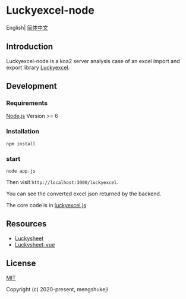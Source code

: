 # Luckyexcel-node

English| [简体中文](./README-zh.md)

## Introduction
Luckyexcel-node is a koa2 server analysis case of an excel import and export library [Luckyexcel](https://github.com/mengshukeji/Luckyexcel).

## Development

### Requirements
[Node.js](https://nodejs.org/en/) Version >= 6 

### Installation
```
npm install
```
### start
```
node app.js
```
Then visit `http://localhost:3000/luckyexcel`.

You can see the converted excel json returned by the backend.

The core code is in [luckyexcel.js](./controllers/luckyexcel.js)

## Resources
- [Luckysheet](https://github.com/mengshukeji/Luckysheet)
- [Luckysheet-vue](https://github.com/mengshukeji/Luckysheet-vue)

## License
[MIT](http://opensource.org/licenses/MIT)

Copyright (c) 2020-present, mengshukeji